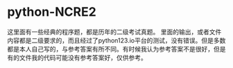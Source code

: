 # python-NCRE2
这里面有一些经典的程序题，都是历年的二级考试真题。
里面的输出，或者文件内容都是二级要求的，而且经过了python123.io平台的测试，没有错误。但是多数都是本人自己写的，与参考答案有所不同。有时候我认为参考答案不是很好，但是有的文件我的代码可能没有参考答案好，仅供参考。

